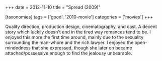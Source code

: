 +++
date = 2012-11-10
title = "Spread (2009)"

[taxonomies]
tags = ['good', '2010-movie']
categories = ['movies']
+++

Quality direction, production design, cinematography, and cast. A decent
story which luckily doesn't end in the tired way romances tend to be. I
enjoyed this more the first time around, mainly due to the sexuality
surrounding the man-whore and the rich lawyer. I enjoyed the
open-mindedness that she expressed, though she later on became
attached/possessive enough to find the jealousy unbearable.
